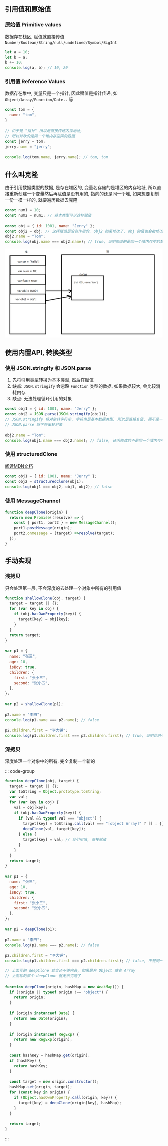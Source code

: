 ## 引用值和原始值

### 原始值 Primitive values

数据存在栈区, 赋值就直接传值 `Number/Boolean/String/null/undefined/Symbol/BigInt`

```js
let a = 10;
let b = a;
b += 10;
console.log(a, b); // 10, 20
```

### 引用值 Reference Values

数据存在堆中, 变量只是一个指针, 因此赋值是指针传递, 如 `Object/Array/Function/Date..` 等

```js
const tom = {
  name: "tom",
}

// 由于是 "指针" 所以是直接传递内存地址,
// 所以修改的是同一个堆内存空间的数据
const jerry = tom;
jerry.name = "jerry";

console.log(tom.name, jerry.name); // tom, tom
```

## 什么叫克隆

由于引用数据类型的数据, 是存在堆区的, 变量名存储的是堆区的内存地址, 所以直接重新创建一个变量然后再赋值是没有用的,
指向的还是同一个堆, 如果想要复制一份一模一样的, 就要遍历数据去克隆

```javascript
const num1 = 10;
const num2 = num1; // 基本类型可以这样赋值

const obj = { id: 1001, name: "Jerry" };
const obj2 = obj; // 这样赋值是没有作用的, obj2 如果修改了, obj 的值也会被修改
obj2.name = "Tom";
console.log(obj.name === obj2.name); // true, 证明修改的是同一个堆内存中的数据

```

![js-memory-layout](https://raw.githubusercontent.com/liaohui5/images/main/images/202411200345326.png)

## 使用内置API, 转换类型

### 使用 JSON.stringify 和 JSON.parse

1. 先将引用类型转换为基本类型, 然后在赋值
2. 缺点: `JSON.stringify` 会忽略 `Function` 类型的数据, 如果数据较大, 会比较消耗内存
3. 缺点: 无法处理循环引用的对象

```javascript
const obj1 = { id: 1001, name: "Jerry" };
const obj2 = JSON.parse(JSON.stringify(obj1));
// JSON.stringify 将对象转字符串, 字符串是基本数据类型, 所以是直接复值, 而不是一个堆区的地址
// JSON.parse 将字符串转对象

obj2.name = "Tom";
console.log(obj1.name === obj2.name); // false, 证明修改的不是同一个堆内存中的数据
```

### 使用 structuredClone

[阅读MDN文档](https://developer.mozilla.org/zh-CN/docs/Web/API/Window/structuredClone)

```js
const obj1 = { id: 1001, name: "Jerry" };
const obj2 = structuredClone(obj1);
console.log(obj1 === obj2, obj1, obj2); // false
```

### 使用 MessageChannel

```javascript
function deepClone(origin) {
  return new Promise((resolve) => {
    const { port1, port2 } = new MessageChannel();
    port1.postMessage(origin);
    port2.onmessage = (target) =>resolve(target);
  });
}
```

## 手动实现

### 浅拷贝

只会处理第一层, 不会深度的去处理一个对象中所有的引用值

```javascript
function shallowClone(obj, target) {
  target = target || {};
  for (var key in obj) {
    if (obj.hasOwnProperty(key)) {
      target[key] = obj[key];
    }
  }
  return target;
}

var p1 = {
  name: "张三",
  age: 10,
  isBoy: true,
  children: {
    first: "张小三",
    second: "张小五",
  },
};

var p2 = shallowClone(p1);

p2.name = "李四";
console.log(p1.name === p2.name); // false

p2.children.first = "李大锤";
console.log(p1.children.first === p2.children.first); // true, 证明此时引用的是同一个堆内存
```

### 深拷贝

深度处理一个对象中的所有, 完全复制一个新的

::: code-group

```javascript [es5简易版]
function deepClone(obj, target) {
  target = target || {};
  var toString = Object.prototype.toString;
  var val;
  for (var key in obj) {
    val = obj[key];
    if (obj.hasOwnProperty(key)) {
      if (val && typeof val === "object") {
        target[key] = toString.call(val) === "[object Array]" ? [] : {};
        deepClone(val, target[key]);
      } else {
        target[key] = val; // 非引用值, 直接赋值
      }
    }
  }
  return target;
}

var p1 = {
  name: "张三",
  age: 10,
  isBoy: true,
  children: {
    first: "张小三",
    second: "张小五",
  },
};

var p2 = deepClone(p1);

p2.name = "李四";
console.log(p1.name === p2.name); // false

p2.children.first = "李大锤";
console.log(p1.children.first === p2.children.first); // false, 不是同一个堆内存
```

```javascript [es6 优化版]
// 上面写的 deepClone 其实还不够完善, 如果是非 Object 或者 Array
// 上面写的那个 deepClone 就无法克隆了

function deepClone(origin, hashMap = new WeakMap()) {
  if (!origin || typeof origin !== "object") {
    return origin;
  }

  if (origin instanceof Date) {
    return new Date(origin);
  }

  if (origin instanceof RegExp) {
    return new RegExp(origin);
  }

  const hashKey = hashMap.get(origin);
  if (hashKey) {
    return hashKey;
  }

  const target = new origin.constructor();
  hashMap.set(origin, target);
  for (const key in origin) {
    if (Object.hasOwnProperty.call(origin, key)) {
      target[key] = deepClone(origin[key], hashMap);
    }
  }

  return target;
}
```

:::
